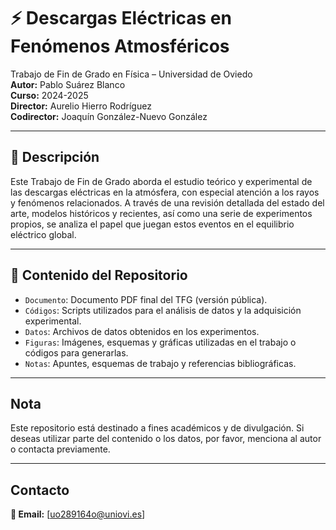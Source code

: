 # ⚡ Descargas Eléctricas en Fenómenos Atmosféricos

Trabajo de Fin de Grado en Física – Universidad de Oviedo  
**Autor:** Pablo Suárez Blanco  
**Curso:** 2024-2025  
**Director:** Aurelio Hierro Rodríguez  
**Codirector:** Joaquín González-Nuevo González  

---

## 📘 Descripción

Este Trabajo de Fin de Grado aborda el estudio teórico y experimental de las descargas eléctricas en la atmósfera, con especial atención a los rayos y fenómenos relacionados. A través de una revisión detallada del estado del arte, modelos históricos y recientes, así como una serie de experimentos propios, se analiza el papel que juegan estos eventos en el equilibrio eléctrico global.

---

## 🧠 Contenido del Repositorio

- `Documento`: Documento PDF final del TFG (versión pública).
- `Códigos`: Scripts utilizados para el análisis de datos y la adquisición experimental.
- `Datos`: Archivos de datos obtenidos en los experimentos.
- `Figuras`: Imágenes, esquemas y gráficas utilizadas en el trabajo o códigos para generarlas.
- `Notas`: Apuntes, esquemas de trabajo y referencias bibliográficas.

---

##  Nota

Este repositorio está destinado a fines académicos y de divulgación. Si deseas utilizar parte del contenido o los datos, por favor, menciona al autor o contacta previamente.

---

##  Contacto

**📧 Email:** [uo289164o@uniovi.es]  
